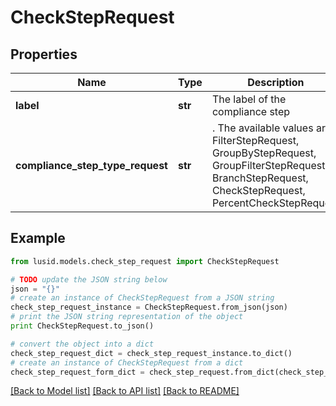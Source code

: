 # CheckStepRequest


## Properties
Name | Type | Description | Notes
------------ | ------------- | ------------- | -------------
**label** | **str** | The label of the compliance step | 
**compliance_step_type_request** | **str** | . The available values are: FilterStepRequest, GroupByStepRequest, GroupFilterStepRequest, BranchStepRequest, CheckStepRequest, PercentCheckStepRequest | 

## Example

```python
from lusid.models.check_step_request import CheckStepRequest

# TODO update the JSON string below
json = "{}"
# create an instance of CheckStepRequest from a JSON string
check_step_request_instance = CheckStepRequest.from_json(json)
# print the JSON string representation of the object
print CheckStepRequest.to_json()

# convert the object into a dict
check_step_request_dict = check_step_request_instance.to_dict()
# create an instance of CheckStepRequest from a dict
check_step_request_form_dict = check_step_request.from_dict(check_step_request_dict)
```
[[Back to Model list]](../README.md#documentation-for-models) [[Back to API list]](../README.md#documentation-for-api-endpoints) [[Back to README]](../README.md)


